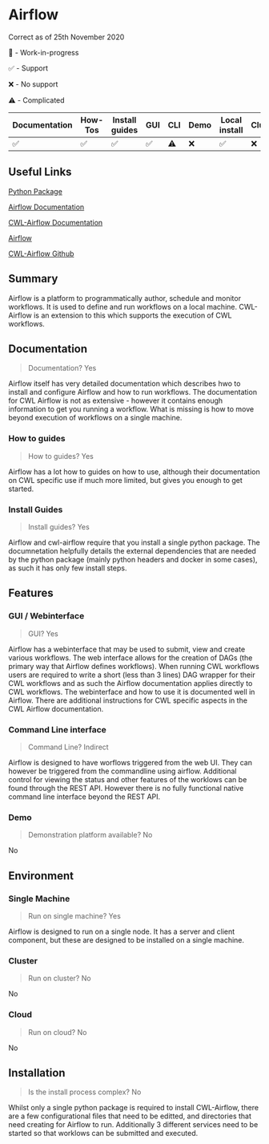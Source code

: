 # Airflow


Correct as of 25th November 2020

🚧 - Work-in-progress

✅ - Support

❌ - No support

⚠️  - Complicated


| Documentation | How-Tos | Install guides | GUI | CLI | Demo | Local install | Cluster | Cloud | Complex setup | Complex use | CWL version |
| -- | --- | -- | -- | -- | -- | -- | -- | -- | -- | -- | -- |
| ✅ | ✅ | ✅ | ✅ | ⚠️  | ❌ | ✅ | ❌ | ❌ | ⚠️  | ⚠️  | v1.1 |


## Useful Links

[Python Package](https://pypi.org/project/cwl-airflow/)

[Airflow Documentation](https://airflow.apache.org/docs/stable/)

[CWL-Airflow Documentation](https://cwl-airflow.readthedocs.io/en/latest/readme/how_to_use.html#using-airflow-cli)

[Airflow](https://airflow.apache.org/)

[CWL-Airflow Github](https://github.com/Barski-lab/cwl-airflow)


## Summary

Airflow is  a platform to programmatically author, schedule and monitor workflows.  It is used to define and run workflows on a local machine. CWL-Airflow is an extension to this which supports the execution of CWL workflows.

## Documentation

> Documentation? Yes

Airflow itself has very detailed documentation which describes hwo to install and configure Airflow and how to run workflows.   The documentation for CWL Airflow is not as extensive - however it contains enough information to get you running a workflow. What is missing is how to move beyond execution of workflows on a single machine.

### How to guides

> How to guides? Yes

Airflow has a lot how to guides on how to use, although their documentation on CWL specific use if much more limited, but gives you enough to get started.

### Install Guides

> Install guides? Yes

Airflow and cwl-airflow require that you install a single python package. The documnetation helpfully details the external dependencies that are needed by the python package (mainly python headers and docker in some cases), as such it has only few install steps.

## Features

### GUI / Webinterface

> GUI? Yes

Airflow has a webinterface that may be used to submit, view and create various workflows. The web interface allows for the creation of DAGs (the primary way that Airflow defines workflows).  When running CWL workflows users are required to write a short (less than 3 lines) DAG wrapper for their CWL workflows and as such the Airflow documentation applies directly to CWL workflows.  The webinterface and how to use it is documented well in Airflow.  There are additional instructions for CWL specific aspects in the CWL Airflow documentation.

### Command Line interface

> Command Line? Indirect

Airflow is designed to have worflows triggered from the web UI.  They can however be triggered from the commandline using airflow.  Additional control for viewing the status and other features of the worklows can be found through the REST API.  However there is no fully functional native command line interface beyond the REST API.

### Demo

> Demonstration platform available? No

No

## Environment

### Single Machine

> Run on single machine? Yes

Airflow is designed to run on a single node.  It has a server and client component, but these are designed to be installed on a single machine.

### Cluster

> Run on cluster? No

No

### Cloud

> Run on cloud? No

No

## Installation

> Is the install process complex? No

Whilst only a single python package is required to install CWL-Airflow, there are a few configurational files that need to be editted, and directories that need creating for Airflow to run.  Additionally 3 different services need to be started so that worklows can be submitted and executed.

